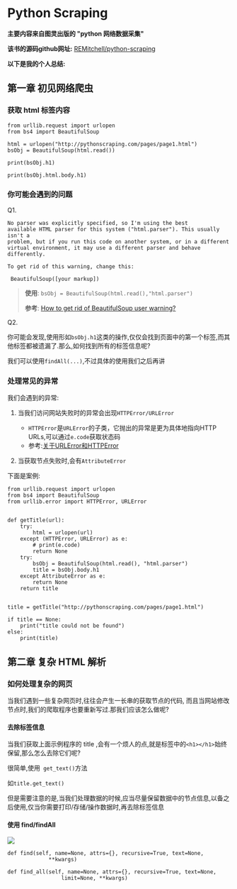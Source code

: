 # Python Scraping 

**主要内容来自图灵出版的 "python 网络数据采集"**

**该书的源码github网址:** [REMitchell/python-scraping](https://github.com/REMitchell/python-scraping)

**以下是我的个人总结:**


## 第一章 初见网络爬虫

### 获取 html 标签内容

```
from urllib.request import urlopen
from bs4 import BeautifulSoup

html = urlopen("http://pythonscraping.com/pages/page1.html")
bsObj = BeautifulSoup(html.read())

print(bsObj.h1)

print(bsObj.html.body.h1)
```

### 你可能会遇到的问题

Q1. 

```
No parser was explicitly specified, so I'm using the best
available HTML parser for this system ("html.parser"). This usually isn't a
problem, but if you run this code on another system, or in a different
virtual environment, it may use a different parser and behave differently.

To get rid of this warning, change this:

 BeautifulSoup([your markup])
```

> **使用**: ```bsObj = BeautifulSoup(html.read(),"html.parser")```
> 
> **参考**: [How to get rid of BeautifulSoup user warning?](https://stackoverflow.com/questions/33511544/how-to-get-rid-of-beautifulsoup-user-warning)


Q2.

你可能会发现,使用形如```bsObj.h1```这类的操作,仅仅会找到页面中的第一个标签,而其他标签都被遗漏了.那么,如何找到所有的标签信息呢?

我们可以使用```findAll(...)```,不过具体的使用我们之后再讲


### 处理常见的异常

我们会遇到的异常:

1. 当我们访问网站失败时的异常会出现```HTTPError/URLError```

	- ```HTTPError```是```URLError```的子类，它抛出的异常是更为具体地指向HTTP URLs,可以通过```e.code```获取状态码
	- 参考:[关于URLError和HTTPError](http://blog.csdn.net/whd526/article/details/52279103)

2. 当获取节点失败时,会有```AttributeError```

下面是案例:

```
from urllib.request import urlopen
from bs4 import BeautifulSoup
from urllib.error import HTTPError, URLError


def getTitle(url):
    try:
        html = urlopen(url)
    except (HTTPError, URLError) as e:
        # print(e.code)
        return None
    try:
        bsObj = BeautifulSoup(html.read(), "html.parser")
        title = bsObj.body.h1
    except AttributeError as e:
        return None
    return title


title = getTitle("http://pythonscraping.com/pages/page1.html")

if title == None:
    print("title could not be found")
else:
    print(title)

```


## 第二章 复杂 HTML 解析

### 如何处理复杂的网页

当我们遇到一些复杂网页时,往往会产生一长串的获取节点的代码, 而且当网站修改节点时,我们的爬取程序也要重新写过.那我们应该怎么做呢?


#### 去除标签信息

当我们获取上面示例程序的 title ,会有一个烦人的点,就是标签中的```<h1></h1>```始终保留,那么怎么去除它们呢? 

很简单,使用``` get_text()```方法

如```title.get_text()```

但是需要注意的是,当我们处理数据的时候,应当尽量保留数据中的节点信息,以备之后使用,仅当你需要打印/存储/操作数据时,再去除标签信息

#### 使用 find/findAll

![](https://github.com/cc19941109/Doc/tree/master/img/python/span_class_demo1.png)

```
def find(self, name=None, attrs={}, recursive=True, text=None,
             **kwargs)
```


```
def find_all(self, name=None, attrs={}, recursive=True, text=None,
                 limit=None, **kwargs)
```















